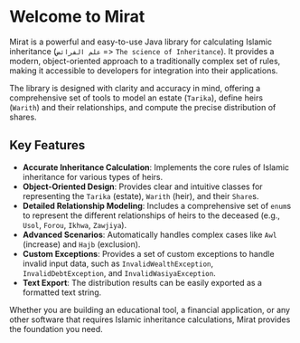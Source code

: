 # Welcome to Mirat

Mirat is a powerful and easy-to-use Java library for calculating Islamic inheritance (`علم الفرائض` => `The science of Inheritance`). It provides a modern, object-oriented approach to a traditionally complex set of rules, making it accessible to developers for integration into their applications.

The library is designed with clarity and accuracy in mind, offering a comprehensive set of tools to model an estate (`Tarika`), define heirs (`Warith`) and their relationships, and compute the precise distribution of shares.

## Key Features

* **Accurate Inheritance Calculation**: Implements the core rules of Islamic inheritance for various types of heirs.
* **Object-Oriented Design**: Provides clear and intuitive classes for representing the `Tarika` (estate), `Warith` (heir), and their `Share`s.
* **Detailed Relationship Modeling**: Includes a comprehensive set of `enum`s to represent the different relationships of heirs to the deceased (e.g., `Usol`, `Forou`, `Ikhwa`, `Zawjiya`).
* **Advanced Scenarios**: Automatically handles complex cases like `Awl` (increase) and `Hajb` (exclusion).
* **Custom Exceptions**: Provides a set of custom exceptions to handle invalid input data, such as `InvalidWealthException`, `InvalidDebtException`, and `InvalidWasiyaException`.
* **Text Export**: The distribution results can be easily exported as a formatted text string.

Whether you are building an educational tool, a financial application, or any other software that requires Islamic inheritance calculations, Mirat provides the foundation you need.